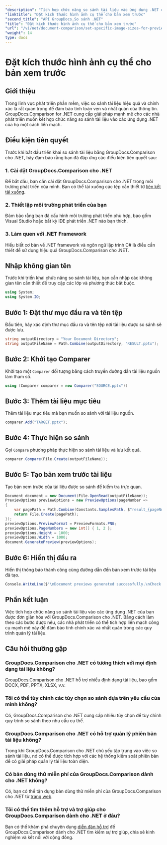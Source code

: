 ```yaml
---
"description": "Tích hợp chức năng so sánh tài liệu vào ứng dụng .NET của bạn một cách dễ dàng với GroupDocs.Comparison dành cho .NET."
"linktitle": "Đặt kích thước hình ảnh cụ thể cho bản xem trước"
"second_title": "API GroupDocs.So sánh .NET"
"title": "Đặt kích thước hình ảnh cụ thể cho bản xem trước"
"url": "/vi/net/document-comparison/set-specific-image-sizes-for-previews/"
"weight": 14
type: docs
---
```

# Đặt kích thước hình ảnh cụ thể cho bản xem trước

## Giới thiệu
Trong lĩnh vực phát triển phần mềm, việc so sánh tài liệu hiệu quả và chính xác là rất quan trọng để đảm bảo tính toàn vẹn và nhất quán của thông tin. GroupDocs.Comparison for .NET cung cấp giải pháp mạnh mẽ cho các nhà phát triển muốn kết hợp chức năng so sánh tài liệu vào các ứng dụng .NET của họ một cách liền mạch.
## Điều kiện tiên quyết
Trước khi bắt đầu triển khai so sánh tài liệu bằng GroupDocs.Comparison cho .NET, hãy đảm bảo rằng bạn đã đáp ứng các điều kiện tiên quyết sau:
### 1. Cài đặt GroupDocs.Comparison cho .NET
Để bắt đầu, bạn cần cài đặt GroupDocs.Comparison cho .NET trong môi trường phát triển của mình. Bạn có thể tải xuống các tệp cần thiết từ [liên kết tải xuống](https://releases.groupdocs.com/comparison/net/).
### 2. Thiết lập môi trường phát triển của bạn
Đảm bảo rằng bạn đã cấu hình môi trường phát triển phù hợp, bao gồm Visual Studio hoặc bất kỳ IDE phát triển .NET nào bạn thích.
### 3. Làm quen với .NET Framework
Hiểu biết cơ bản về .NET framework và ngôn ngữ lập trình C# là điều cần thiết để sử dụng hiệu quả GroupDocs.Comparison cho .NET.

## Nhập không gian tên
Trước khi triển khai chức năng so sánh tài liệu, bạn cần nhập các không gian tên cần thiết để truy cập các lớp và phương thức bắt buộc.
```csharp
using System;
using System.IO;
```
## Bước 1: Đặt thư mục đầu ra và tên tệp
Đầu tiên, hãy xác định thư mục đầu ra và tên tệp nơi tài liệu được so sánh sẽ được lưu.
```csharp
string outputDirectory = "Your Document Directory";
string outputFileName = Path.Combine(outputDirectory, "RESULT.pptx");
```
## Bước 2: Khởi tạo Comparer
Khởi tạo một `Comparer` đối tượng bằng cách truyền đường dẫn tài liệu nguồn làm tham số.
```csharp
using (Comparer comparer = new Comparer("SOURCE.pptx"))
```
## Bước 3: Thêm tài liệu mục tiêu
Thêm tài liệu mục tiêu mà bạn muốn so sánh với tài liệu nguồn.
```csharp
comparer.Add("TARGET.pptx");
```
## Bước 4: Thực hiện so sánh
Gọi `Compare` phương pháp thực hiện so sánh tài liệu và lưu kết quả.
```csharp
comparer.Compare(File.Create(outputFileName));
```
## Bước 5: Tạo bản xem trước tài liệu
Tạo bản xem trước của tài liệu được so sánh để kiểm tra trực quan.
```csharp
Document document = new Document(File.OpenRead(outputFileName));
PreviewOptions previewOptions = new PreviewOptions(pageNumber =>
{
    var pagePath = Path.Combine(Constants.SamplesPath, $"result_{pageNumber}.png");
    return File.Create(pagePath);
});
previewOptions.PreviewFormat = PreviewFormats.PNG;
previewOptions.PageNumbers = new int[] { 1, 2 };
previewOptions.Height = 1000;
previewOptions.Width = 1000;
document.GeneratePreview(previewOptions);
```
## Bước 6: Hiển thị đầu ra
Hiển thị thông báo thành công cùng đường dẫn đến bản xem trước tài liệu đã tạo.
```csharp
Console.WriteLine($"\nDocument previews generated successfully.\nCheck output in {outputDirectory}.");
```

## Phần kết luận
Việc tích hợp chức năng so sánh tài liệu vào các ứng dụng .NET của bạn được đơn giản hóa với GroupDocs.Comparison cho .NET. Bằng cách làm theo các bước được nêu, các nhà phát triển có thể tích hợp liền mạch công cụ mạnh mẽ này để đảm bảo tính chính xác và nhất quán trong các quy trình quản lý tài liệu.
## Câu hỏi thường gặp
### GroupDocs.Comparison cho .NET có tương thích với mọi định dạng tài liệu không?
GroupDocs.Comparison cho .NET hỗ trợ nhiều định dạng tài liệu, bao gồm DOCX, PDF, PPTX, XLSX, v.v.
### Tôi có thể tùy chỉnh các tùy chọn so sánh dựa trên yêu cầu của mình không?
Có, GroupDocs.Comparison cho .NET cung cấp nhiều tùy chọn để tùy chỉnh quy trình so sánh theo nhu cầu cụ thể.
### GroupDocs.Comparison cho .NET có hỗ trợ quản lý phiên bản tài liệu không?
Trong khi GroupDocs.Comparison cho .NET chủ yếu tập trung vào việc so sánh tài liệu, nó có thể được tích hợp với các hệ thống kiểm soát phiên bản để có giải pháp quản lý tài liệu toàn diện.
### Có bản dùng thử miễn phí của GroupDocs.Comparison dành cho .NET không?
Có, bạn có thể tận dụng bản dùng thử miễn phí của GroupDocs.Comparison cho .NET từ [trang web](https://releases.groupdocs.com/).
### Tôi có thể tìm thêm hỗ trợ và trợ giúp cho GroupDocs.Comparison dành cho .NET ở đâu?
Bạn có thể khám phá chuyên dụng [diễn đàn hỗ trợ](https://forum.groupdocs.com/c/comparison/12) để GroupDocs.Comparison dành cho .NET tìm kiếm sự trợ giúp, chia sẻ kinh nghiệm và kết nối với cộng đồng.